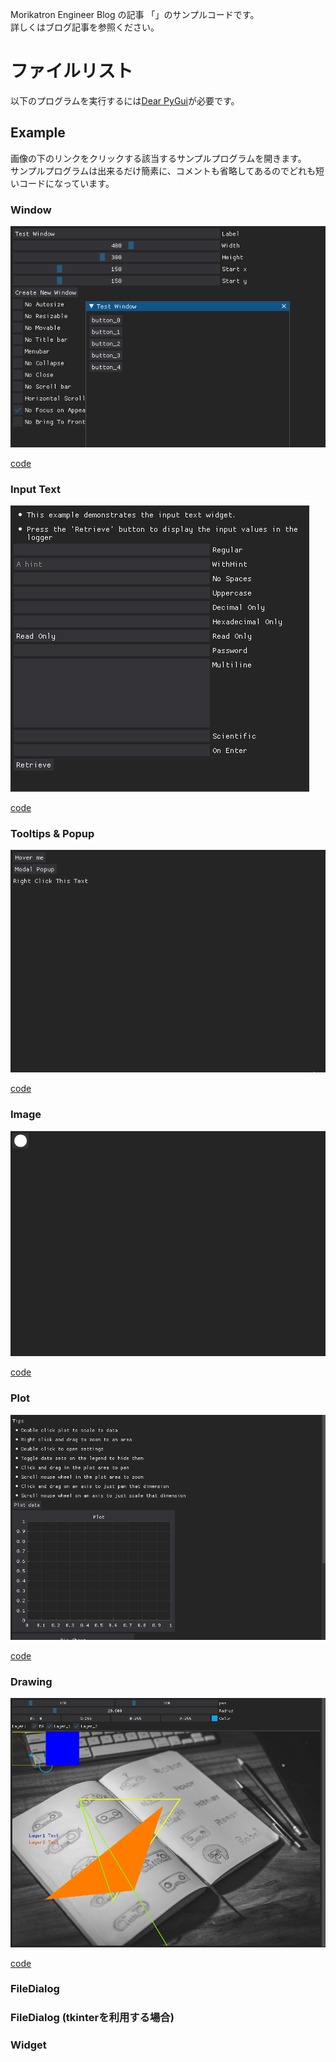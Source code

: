 Morikatron Engineer Blog の記事 「」のサンプルコードです。  
詳しくはブログ記事を参照ください。

# ファイルリスト
以下のプログラムを実行するには[Dear PyGui](https://github.com/hoffstadt/DearPyGui)が必要です。

## Example
画像の下のリンクをクリックする該当するサンプルプログラムを開きます。  
サンプルプログラムは出来るだけ簡素に、コメントも省略してあるのでどれも短いコードになっています。

### Window

![image](gif/window_example.gif)

[code](window_example.py)

### Input Text

![image](gif/input_text_example.gif)

[code](input_text_example.py)

### Tooltips & Popup

![image](gif/tooltip_popup_example.gif)

[code](tooltips_popup_example.py)

### Image

![image](gif/image_example.gif)

[code](image_example.py)

### Plot

![image](gif/plot_example.gif)

[code](plot_example.py)

### Drawing

![image](gif/drawing_example.gif)

[code](drawing_example.py)
### FileDialog

### FileDialog (tkinterを利用する場合)

### Widget
